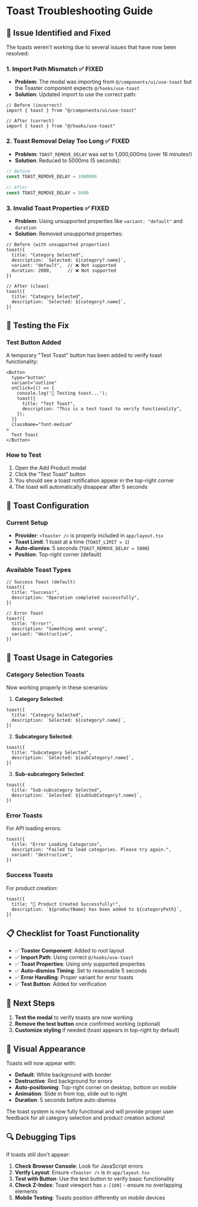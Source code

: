 # Toast Troubleshooting Guide

## 🐛 Issue Identified and Fixed

The toasts weren't working due to several issues that have now been resolved:

### 1. **Import Path Mismatch** ✅ FIXED
- **Problem**: The modal was importing from `@/components/ui/use-toast` but the Toaster component expects `@/hooks/use-toast`
- **Solution**: Updated import to use the correct path:
```tsx
// Before (incorrect)
import { toast } from "@/components/ui/use-toast"

// After (correct)
import { toast } from "@/hooks/use-toast"
```

### 2. **Toast Removal Delay Too Long** ✅ FIXED
- **Problem**: `TOAST_REMOVE_DELAY` was set to 1,000,000ms (over 16 minutes!)
- **Solution**: Reduced to 5000ms (5 seconds):
```typescript
// Before
const TOAST_REMOVE_DELAY = 1000000

// After
const TOAST_REMOVE_DELAY = 5000
```

### 3. **Invalid Toast Properties** ✅ FIXED
- **Problem**: Using unsupported properties like `variant: "default"` and `duration`
- **Solution**: Removed unsupported properties:
```tsx
// Before (with unsupported properties)
toast({
  title: "Category Selected",
  description: `Selected: ${category?.name}`,
  variant: "default",  // ❌ Not supported
  duration: 2000,      // ❌ Not supported
})

// After (clean)
toast({
  title: "Category Selected",
  description: `Selected: ${category?.name}`,
})
```

## 🧪 Testing the Fix

### Test Button Added
A temporary "Test Toast" button has been added to verify toast functionality:
```tsx
<Button 
  type="button" 
  variant="outline" 
  onClick={() => {
    console.log('🧪 Testing toast...');
    toast({
      title: "Test Toast",
      description: "This is a test toast to verify functionality",
    });
  }} 
  className="font-medium"
>
  Test Toast
</Button>
```

### How to Test
1. Open the Add Product modal
2. Click the "Test Toast" button
3. You should see a toast notification appear in the top-right corner
4. The toast will automatically disappear after 5 seconds

## 🔧 Toast Configuration

### Current Setup
- **Provider**: `<Toaster />` is properly included in `app/layout.tsx`
- **Toast Limit**: 1 toast at a time (`TOAST_LIMIT = 1`)
- **Auto-dismiss**: 5 seconds (`TOAST_REMOVE_DELAY = 5000`)
- **Position**: Top-right corner (default)

### Available Toast Types
```tsx
// Success Toast (default)
toast({
  title: "Success!",
  description: "Operation completed successfully",
})

// Error Toast
toast({
  title: "Error!",
  description: "Something went wrong",
  variant: "destructive",
})
```

## 🎯 Toast Usage in Categories

### Category Selection Toasts
Now working properly in these scenarios:

1. **Category Selected**:
```tsx
toast({
  title: "Category Selected",
  description: `Selected: ${category?.name}`,
})
```

2. **Subcategory Selected**:
```tsx
toast({
  title: "Subcategory Selected", 
  description: `Selected: ${subCategory?.name}`,
})
```

3. **Sub-subcategory Selected**:
```tsx
toast({
  title: "Sub-subcategory Selected",
  description: `Selected: ${subSubCategory?.name}`,
})
```

### Error Toasts
For API loading errors:
```tsx
toast({
  title: "Error Loading Categories",
  description: "Failed to load categories. Please try again.",
  variant: "destructive",
})
```

### Success Toasts
For product creation:
```tsx
toast({
  title: "🎉 Product Created Successfully!",
  description: `${productName} has been added to ${categoryPath}`,
})
```

## 📋 Checklist for Toast Functionality

- ✅ **Toaster Component**: Added to root layout
- ✅ **Import Path**: Using correct `@/hooks/use-toast`
- ✅ **Toast Properties**: Using only supported properties
- ✅ **Auto-dismiss Timing**: Set to reasonable 5 seconds
- ✅ **Error Handling**: Proper variant for error toasts
- ✅ **Test Button**: Added for verification

## 🚀 Next Steps

1. **Test the modal** to verify toasts are now working
2. **Remove the test button** once confirmed working (optional)
3. **Customize styling** if needed (toast appears in top-right by default)

## 🎨 Visual Appearance

Toasts will now appear with:
- **Default**: White background with border
- **Destructive**: Red background for errors  
- **Auto-positioning**: Top-right corner on desktop, bottom on mobile
- **Animation**: Slide in from top, slide out to right
- **Duration**: 5 seconds before auto-dismiss

The toast system is now fully functional and will provide proper user feedback for all category selection and product creation actions!

## 🔍 Debugging Tips

If toasts still don't appear:

1. **Check Browser Console**: Look for JavaScript errors
2. **Verify Layout**: Ensure `<Toaster />` is in `app/layout.tsx`
3. **Test with Button**: Use the test button to verify basic functionality
4. **Check Z-Index**: Toast viewport has `z-[100]` - ensure no overlapping elements
5. **Mobile Testing**: Toasts position differently on mobile devices